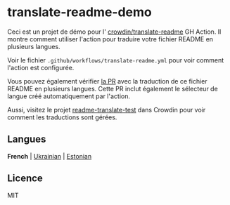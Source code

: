 # translate-readme-demo

Ceci est un projet de démo pour l' [crowdin/translate-readme](https://github.com/crowdin/translate-readme) GH Action. Il montre comment utiliser l'action pour traduire votre fichier README en plusieurs langues.

Voir le fichier `.github/workflows/translate-readme.yml` pour voir comment l'action est configurée.

Vous pouvez également vérifier [la PR](https://github.com/andrii-bodnar/translate-readme-demo/pull/1) avec la traduction de ce fichier README en plusieurs langues. Cette PR inclut également le sélecteur de langue créé automatiquement par l'action.

Aussi, visitez le projet [readme-translate-test](https://crowdin.com/project/readme-translate-test) dans Crowdin pour voir comment les traductions sont gérées.

## Langues

<!-- TRANSLATE-README-LANGUAGES-START -->
**French** | [Ukrainian](README.uk-UA.md) | [Estonian](README.et-EE.md)
<!-- TRANSLATE-README-LANGUAGES-END -->

## Licence

MIT
